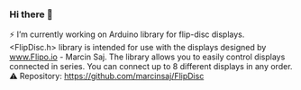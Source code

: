 ### Hi there 👋
  
⚡ I’m currently working on Arduino library for flip-disc displays.
<FlipDisc.h> library is intended for use with the displays designed by www.Flipo.io - Marcin Saj.
The library allows you to easily control displays connected in series. You can connect up to 8 different displays in any order.
⚠️ Repository: https://github.com/marcinsaj/FlipDisc  

[](https://github.com/marcinsaj/marcinsaj/blob/main/project-cover.jpg)


